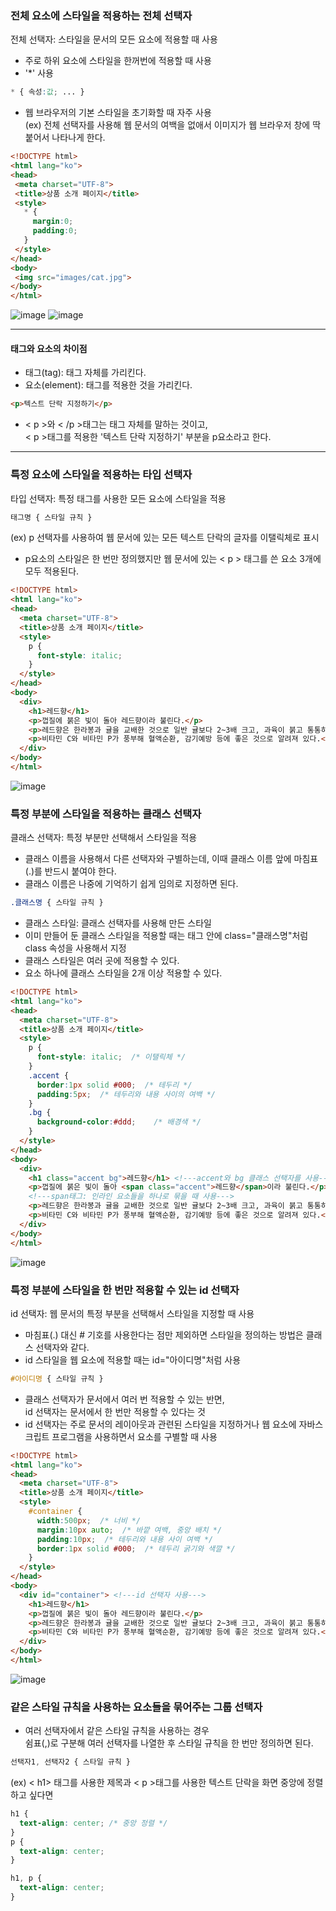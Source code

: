 ### 전체 요소에 스타일을 적용하는 전체 선택자

전체 선택자: 스타일을 문서의 모든 요소에 적용할 때 사용
 - 주로 하위 요소에 스타일을 한꺼번에 적용할 때 사용
 - '*' 사용
 ```css
 * { 속성:값; ... }
 ```

 - 웹 브라우저의 기본 스타일을 초기화할 때 자주 사용  
 (ex) 전체 선택자를 사용해 웹 문서의 여백을 없애서 이미지가 웹 브라우저 창에 딱 붙어서 나타나게 한다.

 ```html
 <!DOCTYPE html>
<html lang="ko">
<head>
  <meta charset="UTF-8">
  <title>상품 소개 페이지</title>
  <style>
    * {
      margin:0;
      padding:0;
    }
  </style>
</head>
<body>
  <img src="images/cat.jpg">
</body>
</html>
 ```
 ![image](https://github.com/Seonghyun-Park/Web/assets/121333241/b811a5f9-75e1-4096-b285-5d60e89138d4)
 ![image](https://github.com/Seonghyun-Park/Web/assets/121333241/c451bd17-86f6-4abf-96e5-52535222efc6)

---
#### 태그와 요소의 차이점

- 태그(tag): 태그 자체를 가리킨다.
- 요소(element): 태그를 적용한 것을 가리킨다.

```html
<p>텍스트 단락 지정하기</p>
```
- < p >와 < /p >태그는 태그 자체를 말하는 것이고,   
< p >태그를 적용한 '텍스트 단락 지정하기' 부분을 p요소라고 한다.

---

### 특정 요소에 스타일을 적용하는 타입 선택자

타입 선택자: 특정 태그를 사용한 모든 요소에 스타일을 적용

```css
태그명 { 스타일 규칙 } 
```

(ex) p 선택자를 사용하여 웹 문서에 있는 모든 텍스트 단락의 글자를 이탤릭체로 표시
  - p요소의 스타일은 한 번만 정의했지만 웹 문서에 있는 < p > 태그를 쓴 요소 3개에 모두 적용된다.

```html
<!DOCTYPE html>
<html lang="ko">
<head>
  <meta charset="UTF-8">
  <title>상품 소개 페이지</title>
  <style>
    p {
      font-style: italic;
    }
  </style>
</head>
<body>
  <div>
    <h1>레드향</h1>
    <p>껍질에 붉은 빛이 돌아 레드향이라 불린다.</p>
    <p>레드향은 한라봉과 귤을 교배한 것으로 일반 귤보다 2~3배 크고, 과육이 붉고 통통하다.</p>
    <p>비타민 C와 비타민 P가 풍부해 혈액순환, 감기예방 등에 좋은 것으로 알려져 있다.</p>
  </div>
</body>
</html>
```
![image](https://github.com/Seonghyun-Park/Web/assets/121333241/6dbfe2fb-11ed-4b28-9969-9b464398a757)

### 특정 부분에 스타일을 적용하는 클래스 선택자

클래스 선택자: 특정 부분만 선택해서 스타일을 적용

- 클래스 이름을 사용해서 다른 선택자와 구별하는데, 이때 클래스 이름 앞에 마침표(.)를 반드시 붙여야 한다.
- 클래스 이름은 나중에 기억하기 쉽게 임의로 지정하면 된다.

```css
.클래스명 { 스타일 규칙 }
```

- 클래스 스타일: 클래스 선택자를 사용해 만든 스타일
- 이미 만들어 둔 클래스 스타일을 적용할 때는 태그 안에 class="클래스명"처럼 class 속성을 사용해서 지정
- 클래스 스타일은 여러 곳에 적용할 수 있다.
- 요소 하나에 클래스 스타일을 2개 이상 적용할 수 있다.

```html
<!DOCTYPE html>
<html lang="ko">
<head>
  <meta charset="UTF-8">
  <title>상품 소개 페이지</title>
  <style>
    p {
      font-style: italic;  /* 이탤릭체 */
    }
    .accent {
      border:1px solid #000;  /* 테두리 */
      padding:5px;  /* 테두리와 내용 사이의 여백 */
    }
    .bg {
      background-color:#ddd;    /* 배경색 */  
    }
  </style>
</head>
<body>
  <div>
    <h1 class="accent bg">레드향</h1> <!---accent와 bg 클래스 선택자를 사용--->
    <p>껍질에 붉은 빛이 돌아 <span class="accent">레드향</span>이라 불린다.</p> <!---accent 클래스 선택자만 사용--->
    <!---span태그: 인라인 요소들을 하나로 묶을 때 사용--->
    <p>레드향은 한라봉과 귤을 교배한 것으로 일반 귤보다 2~3배 크고, 과육이 붉고 통통하다.</p>
    <p>비타민 C와 비타민 P가 풍부해 혈액순환, 감기예방 등에 좋은 것으로 알려져 있다.</p>
  </div>
</body>
</html>
```
![image](https://github.com/Seonghyun-Park/Web/assets/121333241/99b21e04-909c-4244-a990-4653ae069284)

### 특정 부분에 스타일을 한 번만 적용할 수 있는 id 선택자

id 선택자: 웹 문서의 특정 부분을 선택해서 스타일을 지정할 때 사용

- 마침표(.) 대신 # 기호를 사용한다는 점만 제외하면 스타일을 정의하는 방법은 클래스 선택자와 같다.
- id 스타일을 웹 요소에 적용할 때는 id="아이디명"처럼 사용

```css
#아이디명 { 스타일 규칙 }
```
- 클래스 선택자가 문서에서 여러 번 적용할 수 있는 반면,  
id 선택자는 문서에서 한 번만 적용할 수 있다는 것
- id 선택자는 주로 문서의 레이아웃과 관련된 스타일을 지정하거나 웹 요소에 자바스크립트 프로그램을 사용하면서 요소를 구별할 때 사용

```html
<!DOCTYPE html>
<html lang="ko">
<head>
  <meta charset="UTF-8">
  <title>상품 소개 페이지</title>
  <style>
    #container {
      width:500px;  /* 너비 */
      margin:10px auto;  /* 바깥 여백, 중앙 배치 */
      padding:10px;  /* 테두리와 내용 사이 여백 */ 
      border:1px solid #000;  /* 테두리 굵기와 색깔 */
    }    
  </style>
</head>
<body>
  <div id="container"> <!---id 선택자 사용--->
    <h1>레드향</h1>
    <p>껍질에 붉은 빛이 돌아 레드향이라 불린다.</p>
    <p>레드향은 한라봉과 귤을 교배한 것으로 일반 귤보다 2~3배 크고, 과육이 붉고 통통하다.</p>
    <p>비타민 C와 비타민 P가 풍부해 혈액순환, 감기예방 등에 좋은 것으로 알려져 있다.</p>
  </div>
</body>
</html> 
```
![image](https://github.com/Seonghyun-Park/Web/assets/121333241/a417a3a1-276f-4bdf-9893-cd34065ecab1)

### 같은 스타일 규칙을 사용하는 요소들을 묶어주는 그룹 선택자

- 여러 선택자에서 같은 스타일 규칙을 사용하는 경우  
쉼표(,)로 구분해 여러 선택자를 나열한 후 스타일 규칙을 한 번만 정의하면 된다.

```css
선택자1, 선택자2 { 스타일 규칙 }
```

(ex) < h1> 태그를 사용한 제목과 < p >태그를 사용한 텍스트 단락을 화면 중앙에 정렬하고 싶다면

```css
h1 {
  text-align: center; /* 중앙 정렬 */
}
p {
  text-align: center; 
}
```
```css
h1, p {
  text-align: center;
}
```